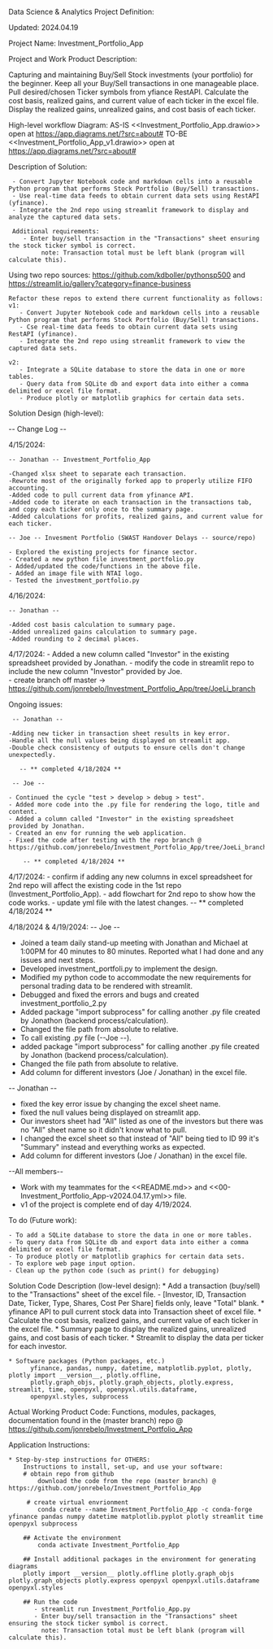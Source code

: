  
Data Science & Analytics Project Definition:

Updated: 2024.04.19

Project Name: Investment_Portfolio_App

Project and Work Product Description: 

   Capturing and maintaining Buy/Sell Stock investments (your portfolio) for the beginner.
   Keep all your Buy/Sell transactions in one manageable place.
   Pull desired/chosen Ticker symbols from yfiance RestAPI. 
   Calculate the cost basis, realized gains, and current value of each ticker in the excel file.
   Display the realized gains, unrealized gains, and cost basis of each ticker.  
     
High-level workflow Diagram:
      AS-IS <<Investment_Portfolio_App.drawio>> open at https://app.diagrams.net/?src=about#
      TO-BE <<Investment_Portfolio_App_v1.drawio>> open at https://app.diagrams.net/?src=about#

Description of Solution: 
	
     - Convert Jupyter Notebook code and markdown cells into a reusable Python program that performs Stock Portfolio (Buy/Sell) transactions.
     - Use real-time data feeds to obtain current data sets using RestAPI (yfinance).
     - Integrate the 2nd repo using streamlit framework to display and analyze the captured data sets.

     Additional requirements:
        - Enter buy/sell transaction in the "Transactions" sheet ensuring the stock ticker symbol is correct.
             note: Transaction total must be left blank (program will calculate this).
      
     
 Using two repo sources: 
    https://github.com/kdboller/pythonsp500  and  https://streamlit.io/gallery?category=finance-business  
    
    Refactor these repos to extend there current functionality as follows:
    v1:
       - Convert Jupyter Notebook code and markdown cells into a reusable Python program that performs Stock Portfolio (Buy/Sell) transactions.
       - Cse real-time data feeds to obtain current data sets using RestAPI (yfinance).
       - Integrate the 2nd repo using streamlit framework to view the captured data sets.
 
    v2:
       - Integrate a SQLite database to store the data in one or more tables. 
       - Query data from SQLite db and export data into either a comma delimited or excel file format.
       - Produce plotly or matplotlib graphics for certain data sets.
       
              
Solution Design (high-level):

 -- Change Log --

4/15/2024: 

    -- Jonathan -- Investment_Portfolio_App

    -Changed xlsx sheet to separate each transaction.
    -Rewrote most of the originally forked app to properly utilize FIFO accounting.  
    -Added code to pull current data from yfinance API.
    -Added code to iterate on each transaction in the transactions tab, and copy each ticker only once to the summary page.
    -Added calculations for profits, realized gains, and current value for each ticker.

    -- Joe -- Invesment Portfolio (SWAST Handover Delays -- source/repo)

    - Explored the existing projects for finance sector.
    - Created a new python file investment_portfolio.py
    - Added/updated the code/functions in the above file.
    - Added an image file with NTAI logo.
    - Tested the investment_portfolio.py

4/16/2024:  

    -- Jonathan --

    -Added cost basis calculation to summary page.
    -Added unrealized gains calculation to summary page. 
    -Added rounding to 2 decimal places. 

4/17/2024: 
    - Added a new column called "Investor" in the existing spreadsheet provided by Jonathan.
    - modify the code in streamlit repo to include the new column "Investor"  provided by Joe.   
    - create branch off master -> https://github.com/jonrebelo/Investment_Portfolio_App/tree/JoeLi_branch    

Ongoing issues: 

     -- Jonathan --

    -Adding new ticker in transaction sheet results in key error. 
    -Handle all the null values being displayed on streamlit app. 
    -Double check consistency of outputs to ensure cells don't change unexpectedly. 
     
       -- ** completed 4/18/2024 **
     
     -- Joe --
     
    - Continued the cycle "test > develop > debug > test". 
    - Added more code into the .py file for rendering the logo, title and content.
    - Added a column called "Investor" in the existing spreadsheet provided by Jonathan.
    - Created an env for running the web application.
    - Fixed the code after testing with the repo branch @ https://github.com/jonrebelo/Investment_Portfolio_App/tree/JoeLi_branch 
   
        -- ** completed 4/18/2024 **
     
4/17/2024: 
    - confirm if adding any new columns in excel spreadsheet for 2nd repo will affect
      the existing code in the 1st repo (Investment_Portfolio_App).
    - add flowchart for 2nd repo to show how the code works.
    - update yml file with the latest changes.
       -- ** completed 4/18/2024 **

4/18/2024 & 4/19/2024:
-- Joe --
   - Joined a team daily stand-up meeting with Jonathan and Michael at 1:00PM for 40 minutes to 80 minutes. Reported what I had done and any issues and next steps.
   - Developed investment_portfoli.py to implement the design.
   - Modified my python code to accommodate the new requirements for personal trading data to be rendered with streamlit.
   - Debugged and fixed the errors and bugs and created investment_portfolio_2.py
   - Added package "import subprocess" for calling another .py file created by Jonathon (backend process/calculation).
   - Changed the file path from absolute to relative.
   - To call existing .py file (--Joe --).
   - added package "import subprocess" for calling another .py file created by Jonathon (backend process/calculation).
   - Changed the file path from absolute to relative.
   - Add column for different investors (Joe / Jonathan) in the excel file.

-- Jonathan --
   - fixed the key error issue by changing the excel sheet name.
   - fixed the null values being displayed on streamlit app.
   - Our investors sheet had "All" listed as one of the investors but there was no "All" sheet name so it didn't know what to pull.
   - I changed the excel sheet so that instead of "All" being tied to ID 99 it's "Summary" instead and everything works as expected.
   - Add column for different investors (Joe / Jonathan) in the excel file.

--All members--
   - Work with my teammates for the <<README.md>> and <<00-Investment_Portfolio_App-v2024.04.17.yml>> file.
   - v1 of the project is complete end of day 4/19/2024.

To do (Future work):
    
    - To add a SQLite database to store the data in one or more tables.
    - To query data from SQLite db and export data into either a comma delimited or excel file format.
    - To produce plotly or matplotlib graphics for certain data sets.
    - To explore web page input option.
    - Clean up the python code (such as print() for debugging)

Solution Code Description (low-level design): 
    * Add a transaction (buy/sell) to the "Transactions" sheet of the excel file.
        - [Investor, ID, Transaction Date, Ticker, Type, Shares, Cost Per Share] fields only, leave "Total" blank.
	* yfinance API to pull current stock data into Transaction sheet of excel file.
    * Calculate the cost basis, realized gains, and current value of each ticker in the excel file.
    * Summary page to display the realized gains, unrealized gains, and cost basis of each ticker.
    * Streamlit to display the data per ticker for each investor.

    * Software packages (Python packages, etc.)
          yfinance, pandas, numpy, datetime, matplotlib.pyplot, plotly, plotly import __version__, plotly.offline, 
          plotly.graph_objs, plotly.graph_objects, plotly.express, streamlit, time, openpyxl, openpyxl.utils.dataframe,
          openpyxl.styles, subprocess
	
Actual Working Product Code: 
    Functions, modules, packages, documentation found in the 
    (master branch) repo @ https://github.com/jonrebelo/Investment_Portfolio_App 
    
    
Application Instructions:

    * Step-by-step instructions for OTHERS:
        Instructions to install, set-up, and use your software:
        # obtain repo from github
            download the code from the repo (master branch) @ https://github.com/jonrebelo/Investment_Portfolio_App  
          
         # create virtual envrionment 
            conda create --name Investment_Portfolio_App -c conda-forge yfinance pandas numpy datetime matplotlib.pyplot plotly streamlit time openpyxl subprocess
          
        ## Activate the environment
            conda activate Investment_Portfolio_App

        ## Install additional packages in the environment for generating diagrams
        plotly import __version__ plotly.offline plotly.graph_objs plotly.graph_objects plotly.express openpyxl openpyxl.utils.dataframe openpyxl.styles
        
        ## Run the code
           - streamlit run Investment_Portfolio_App.py       
           - Enter buy/sell transaction in the "Transactions" sheet ensuring the stock ticker symbol is correct.
             note: Transaction total must be left blank (program will calculate this).